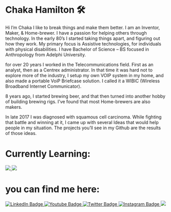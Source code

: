 # Chaka Hamilton 🛠️


Hi I’m Chaka I like to break things and make them better.  I am an Inventor, Maker, & Home-brewer.  I have a passion for helping others through technology. In the early 80’s I started  taking things apart, and figuring out how they work. My primary focus  is Assistive technologies, for individuals with physical disabilities. I have Bachelor of Science – BS focused in Anthropology from Adelphi University.

for over 20 years I worked in the Telecommunications field. First as an analyst, then as a Centrex administrator. In that time it was hard not to explore more of the industry, I setup my own VOIP system in my home, and also made a portable VoiP Briefcase solution. I called it a WIBIC (Wireless Broadband Internet Communicator). 


8 years ago, I started brewing beer, and that then turned into another hobby of building brewing rigs. I’ve found that most Home-brewers are also makers. 

In late 2017 I was diagnosed with squamous cell carcinoma. While fighting that battle and winning at it, I came up with several Ideas that would help people in my situation. The projects you’ll see in my Github are the results of those ideas. 



# Currently Learning:
<div id="learning">
  <a href="https://www.kodular.io">
<img src="https://img.shields.io/badge/Android-3DDC84?style=for-the-badge&logo=android&logoColor=blue"/>
  </a>
  <a href="https://www.arduino.cc/reference/en/">
<img src="https://img.shields.io/badge/C%2B%2B-00599C?style=for-the-badge&logo=c%2B%2B&logoColor=white"/>
  </a>
</div>

# you can find me here:
<div id="badges">
  <a href="https://www.linkedin.com/in/chakahamilton/?lipi=urn%3Ali%3Apage%3Ad_flagship3_feed%3BvgcxJAJ0ReSr4f2vY0zdiA%3D%3D">
    <img src="https://img.shields.io/badge/LinkedIn-blue?style=for-the-badge&logo=linkedin&logoColor=white" alt="LinkedIn Badge"/>
  </a>
  <a href="https://www.youtube.com/chakahamilton">
    <img src="https://img.shields.io/badge/YouTube-red?style=for-the-badge&logo=youtube&logoColor=white" alt="Youtube Badge"/>
  </a>
  <a href="https://twitter.com/chakahamilton">
    <img src="https://img.shields.io/badge/Twitter-blue?style=for-the-badge&logo=twitter&logoColor=white" alt="Twitter Badge"/>
  </a>
  <a href="https://instagram.com/chakahamilton">
  <img src="https://img.shields.io/badge/Instagram-E4405F?style=for-the-badge&logo=instagram&logoColor=white" alt="Instagram Badge"/>
  </a>
  <a href="https://paypal.me/chakahamilton">
<img src="https://img.shields.io/badge/PayPal-00457C?style=for-the-badge&logo=paypal&logoColor=white"/>
  </a>
</div>
  



